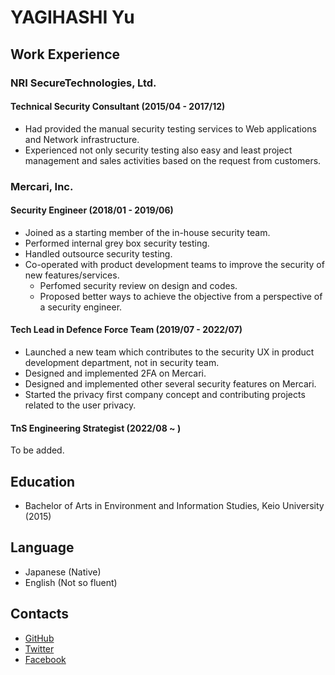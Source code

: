# YAGIHASHI Yu

## Work Experience

### NRI SecureTechnologies, Ltd.

#### Technical Security Consultant (2015/04 - 2017/12)

- Had provided the manual security testing services to Web applications and Network infrastructure.
- Experienced not only security testing also easy and least project management and sales activities based on the request from customers.

### Mercari, Inc.

#### Security Engineer (2018/01 - 2019/06)

- Joined as a starting member of the in-house security team.
- Performed internal grey box security testing.
- Handled outsource security testing.
- Co-operated with product development teams to improve the security of new features/services.
  - Perfomed security review on design and codes.
  - Proposed better ways to achieve the objective from a perspective of a security engineer.

#### Tech Lead in Defence Force Team (2019/07 - 2022/07)

- Launched a new team which contributes to the security UX in product development department, not in security team.
- Designed and implemented 2FA on Mercari.
- Designed and implemented other several security features on Mercari.
- Started the privacy first company concept and contributing projects related to the user privacy.

#### TnS Engineering Strategist (2022/08 ~ )

To be added.

## Education

- Bachelor of Arts in Environment and Information Studies, Keio University (2015)

## Language

- Japanese (Native)
- English (Not so fluent)

## Contacts

- [GitHub](https://github.com/yagihash)
- [Twitter](https://twitter.com/yagihashoo)
- [Facebook](https://www.facebook.com/yagihashoo/)
